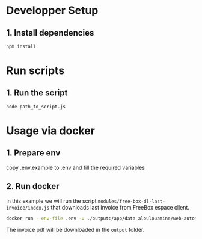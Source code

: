 # Developper Setup

## 1. Install dependencies

```bash
npm install
```

# Run scripts

## 1. Run the script

```bash
node path_to_script.js
```

# Usage via docker

## 1. Prepare env

copy .env.example to .env and fill the required variables

## 2. Run docker

in this example we will run the script `modules/free-box-dl-last-invoice/index.js` that downloads last invoice from FreeBox espace client.

```bash
docker run --env-file .env -v ./output:/app/data aloulouamine/web-automation-runner modules/free-box-dl-last-invoice/index.js
```

The invoice pdf will be downloaded in the `output` folder.
